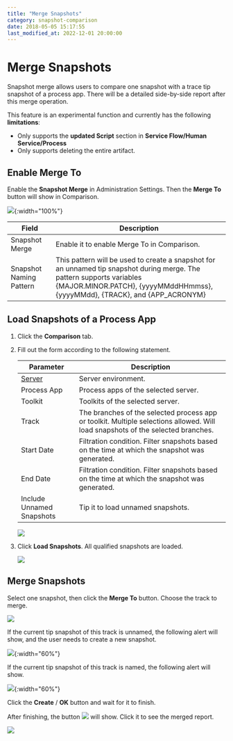 ```yaml
---
title: "Merge Snapshots"
category: snapshot-comparison
date: 2018-05-05 15:17:55
last_modified_at: 2022-12-01 20:00:00
---
```


# Merge Snapshots
Snapshot merge allows users to compare one snapshot with a trace tip snapshot of a process app. There will be a detailed side-by-side report after this merge operation.

This feature is an experimental function and currently has the following **limitations**:
- Only supports the **updated Script** section in **Service Flow/Human Service/Process**
- Only supports deleting the entire artifact.

## Enable Merge To

Enable the **Snapshot Merge** in Administration Settings. Then the **Merge To** button will show in Comparison.

![][settings-comparison-merge]{:width="100%"}

Field | Description
--- | ---
Snapshot Merge | Enable it to enable Merge To in Comparison.
Snapshot Naming Pattern | This pattern will be used to create a snapshot for an unnamed tip snapshot during merge. The pattern supports variables {MAJOR.MINOR.PATCH}, {yyyyMMddHHmmss}, {yyyyMMdd}, {TRACK}, and {APP_ACRONYM}


## Load Snapshots of a Process App

1. Click the **Comparison** tab.

2. Fill out the form according to the following statement.

	 Parameter             | Description       
	 ----------------------|-------------------
	 [Server][1]           |Server environment.
	 Process App           |Process apps of the selected server.
	 Toolkit               |Toolkits of the selected server.
	 Track                 |The branches of the selected process app or toolkit. Multiple selections allowed. Will load snapshots of the selected branches.
	 Start Date            |Filtration condition. Filter snapshots based on the time at which the snapshot was generated.
	 End Date              |Filtration condition. Filter snapshots based on the time at which the snapshot was generated.
	 Include Unnamed Snapshots|Tip it to load unnamed snapshots. 
	 
	 ![][snapshot-comparison-merge-form]
	 
3. Click **Load Snapshots**. All qualified snapshots are loaded. 

	![][merge-snapshots]
	
	

## Merge Snapshots

Select one snapshot, then click the **Merge To** button. Choose the track to merge.

![][snapshot-comparison-merge-to-button]

If the current tip snapshot of this track is unnamed, the following alert will show, and the user needs to create a new snapshot. 

![][merge-create-snapshot]{:width="60%"}

If the current tip snapshot of this track is named, the following alert will show.

![][merge-exist-snapshot]{:width="60%"}

Click the **Create** / **OK** button and wait for it to finish.
	
After finishing, the button ![][snapshot-comparison-compare-pre-report-icon] will show. Click it to see the merged report.
	
![][snapshot-comparison-merge-report-button]


[settings-comparison-merge]: ../images/snapshot-comparison/settings-comparison-merge.png
[snapshot-comparison-merge-form]: ../images/snapshot-comparison/snapshot-comparison-merge-form.png
[merge-snapshots]: ../images/snapshot-comparison/merge-snapshots.png
[merge-create-snapshot]: ../images/snapshot-comparison/merge-create-snapshot.png
[merge-exist-snapshot]: ../images/snapshot-comparison/merge-exist-snapshot.png
[snapshot-comparison-merge-to-button]: ../images/snapshot-comparison/snapshot-comparison-merge-to-button.png
[snapshot-comparison-compare-pre-report-icon]: ../images/snapshot-comparison/snapshot-comparison-compare-pre-report-icon.png
[snapshot-comparison-merge-report-button]: ../images/snapshot-comparison/snapshot-comparison-merge-report-button.png
[1]: ../administration/administration-baw-configuration.html